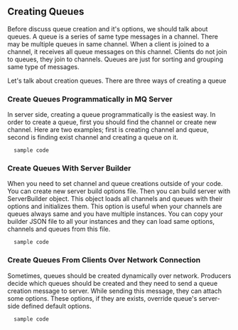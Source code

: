 ## Creating Queues

Before discuss queue creation and it's options, we should talk about queues.
A queue is a series of same type messages in a channel.
There may be multiple queues in same channel.
When a client is joined to a channel, it receives all queue messages on this channel.
Clients do not join to queues, they join to channels. Queues are just for sorting and grouping same type of messages.

Let's talk about creation queues.
There are three ways of creating a queue

### Create Queues Programmatically in MQ Server

In server side, creating a queue programmatically is the easiest way.
In order to create a queue, first you should find the channel or create new channel.
Here are two examples; first is creating channel and queue, second is finding exist channel and creating a queue on it.

      sample code

### Create Queues With Server Builder

When you need to set channel and queue creations outside of your code. You can create new server build options file.
Then you can build server with ServerBuilder object.
This object loads all channels and queues with their options and initializes them.
This option is useful when your channels are queues always same and you have multiple instances.
You can copy your builder JSON file to all your instances and they can load same options, channels and queues from this file.

      sample code

### Create Queues From Clients Over Network Connection

Sometimes, queues should be created dynamically over network.
Producers decide which queues should be created and they need to send a queue creation message to server.
While sending this message, they can attach some options.
These options, if they are exists, override queue's server-side defined default options.

      sample code
